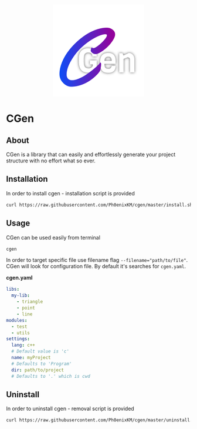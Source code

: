 <div align="center">
    <img src="logo.png" width="250">
</div>

# CGen
## About
CGen is a library that can easily and effortlessly generate your project structure with no effort what so ever.

## Installation
In order to install cgen - installation script is provided
```bash
curl https://raw.githubusercontent.com/Ph0enixKM/cgen/master/install.sh | bash
```

## Usage
CGen can be used easily from terminal
```bash
cgen
```
In order to target specific file use filename flag `--filename="path/to/file"`. CGen will look for configuration file. By default it's searches for `cgen.yaml`.

**cgen.yaml**
```yaml
libs:
  my-lib:
    - triangle
    - point
    - line
modules:
  - test
  - utils
settings:
  lang: c++
  # Default value is 'c'
  name: myProject
  # Defaults to 'Program'
  dir: path/to/project
  # Defaults to '.' which is cwd
```

## Uninstall
In order to uninstall cgen - removal script is provided
```bash
curl https://raw.githubusercontent.com/Ph0enixKM/cgen/master/uninstall.sh | bash
```

